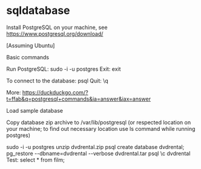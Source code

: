 # sqldatabase

Install PostgreSQL on your machine, see https://www.postgresql.org/download/

[Assuming Ubuntu]

Basic commands

  Run PostgreSQL: sudo -i -u postgres
  Exit: exit  
  
  To connect to the database: psql
  Quit: \q
  
  More: https://duckduckgo.com/?t=ffab&q=postgresql+commands&ia=answer&iax=answer
  
  Load sample database
  
  Copy database zip archive to /var/lib/postgresql (or respected location on your machine; to find out necessary location use ls command while running postgres)
  
  sudo -i -u postgres
  unzip dvdrental.zip
  psql
  create database dvdrental;
  pg_restore --dbname=dvdrental --verbose dvdrental.tar
  psql
  \c dvdrental
  Test: select * from film;
